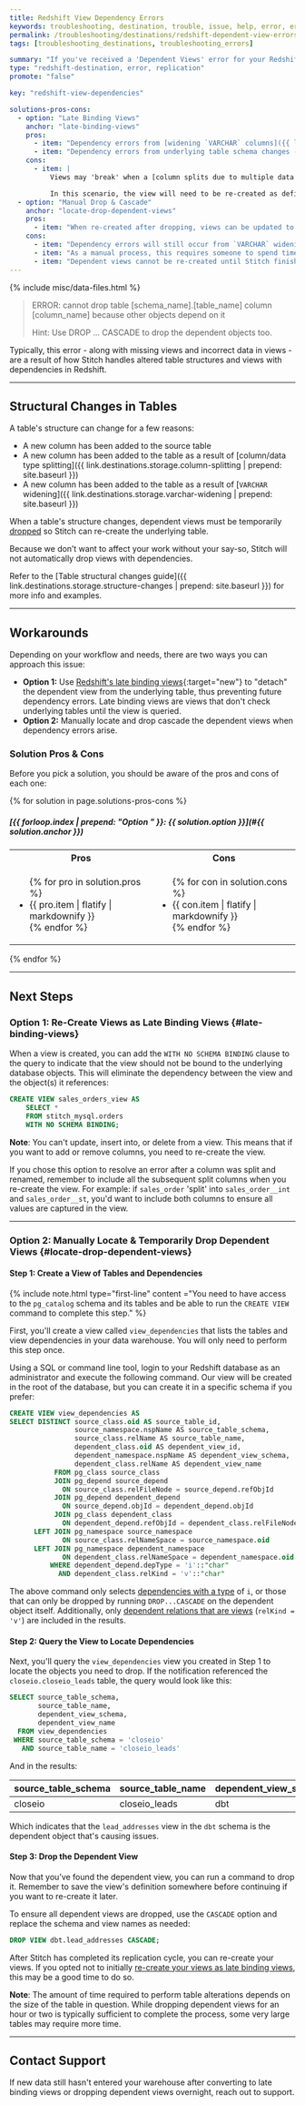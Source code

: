 ```yaml
---
title: Redshift View Dependency Errors
keywords: troubleshooting, destination, trouble, issue, help, error, errors, redshift, panoply, late binding views, view dependency, dependent view, view, cascade
permalink: /troubleshooting/destinations/redshift-dependent-view-errors
tags: [troubleshooting_destinations, troubleshooting_errors]

summary: "If you've received a 'Dependent Views' error for your Redshift or Panoply data warehouse, you may need to temporarily drop dependent objects."
type: "redshift-destination, error, replication"
promote: "false"

key: "redshift-view-dependencies"

solutions-pros-cons:
  - option: "Late Binding Views"
    anchor: "late-binding-views"
    pros:
      - item: "Dependency errors from [widening `VARCHAR` columns]({{ link.destinations.storage.varchar-widening | prepend: site.baseurl }}) will become a non-issue."
      - item: "Dependency errors from underlying table schema changes - such as adding a new column - will become a non-issue."
    cons:
      - item: |
          Views may 'break' when a [column splits due to multiple data types]({{ link.destinations.storage.column-splitting | prepend: site.baseurl }}). This is because Stitch currently renames the original column to append the data type. For example: `sales_order` becomes `sales_order__st`.

          In this scenario, the view will need to be re-created as definitions for existing views cannot be changed.
  - option: "Manual Drop & Cascade"
    anchor: "locate-drop-dependent-views"
    pros:
      - item: "When re-created after dropping, views can be updated to add/remove columns, allowing you to capture schema changes as-needed."
    cons:
      - item: "Dependency errors will still occur from `VARCHAR` widening, underlying schema changes, etc."
      - item: "As a manual process, this requires someone to spend time locating, dropping, and re-creating dependent views."
      - item: "Dependent views cannot be re-created until Stitch finishes updating the underlying object."
---
```

{% include misc/data-files.html %}

> ERROR: cannot drop table [schema_name].[table_name] column [column_name] because other objects depend on it
>
> Hint: Use DROP ... CASCADE to drop the dependent objects too.

Typically, this error - along with missing views and incorrect data in views - are a result of how Stitch handles altered table structures and views with dependencies in Redshift.

---

## Structural Changes in Tables

A table's structure can change for a few reasons:

- A new column has been added to the source table
- A new column has been added to the table as a result of [column/data type splitting]({{ link.destinations.storage.column-splitting | prepend: site.baseurl }})
- A new column has been added to the table as a result of [`VARCHAR` widening]({{ link.destinations.storage.varchar-widening | prepend: site.baseurl }})

When a table's structure changes, dependent views must be temporarily [dropped](http://docs.aws.amazon.com/redshift/latest/dg/r_DROP_VIEW.html) so Stitch can re-create the underlying table.

Because we don’t want to affect your work without your say-so, Stitch will not automatically drop views with dependencies.

Refer to the [Table structural changes guide]({{  link.destinations.storage.structure-changes | prepend: site.baseurl }}) for more info and examples.

---

## Workarounds

Depending on your workflow and needs, there are two ways you can approach this issue:

- **Option 1:** Use [Redshift's late binding views](http://docs.aws.amazon.com/redshift/latest/dg/r_CREATE_VIEW.html#r_CREATE_VIEW_late-binding-views){:target="new"} to "detach" the dependent view from the underlying table, thus preventing future dependency errors. Late binding views are views that don't check underlying tables until the view is queried.
- **Option 2:**  Manually locate and drop cascade the dependent views when dependency errors arise.

### Solution Pros & Cons

Before you pick a solution, you should be aware of the pros and cons of each one:

{% for solution in page.solutions-pros-cons %}
##### [{{ forloop.index | prepend: "Option " }}: {{ solution.option }}](#{{ solution.anchor }})

<table width="100%">
	<tr>
		<th width="50%; fixed">Pros</th>
		<th width="50%; fixed">Cons</th>
	</tr>
	<tr>
		<td>
			<ul>
			{% for pro in solution.pros %}
				<li>{{ pro.item | flatify | markdownify }}</li>
			{% endfor %}
			</ul>
		</td>
		<td>
			<ul>
			{% for con in solution.cons %}
				<li>{{ con.item | flatify | markdownify }}</li>
			{% endfor %}
			</ul>
		</td>
	</tr>
</table>
{% endfor %}

---

## Next Steps

### Option 1: Re-Create Views as Late Binding Views {#late-binding-views}

When a view is created, you can add the `WITH NO SCHEMA BINDING` clause to the query to indicate that the view should not be bound to the underlying database objects. This will eliminate the dependency between the view and the object(s) it references:

```sql
CREATE VIEW sales_orders_view AS
	SELECT *
	FROM stitch_mysql.orders
	WITH NO SCHEMA BINDING;
```

**Note**: You can't update, insert into, or delete from a view. This means that if you want to add or remove columns, you need to re-create the view.

If you chose this option to resolve an error after a column was split and renamed, remember to include all the subsequent split columns when you re-create the view. For example: if `sales_order` 'split' into `sales_order__int` and `sales_order__st`, you'd want to include both columns to ensure all values are captured in the view.

---

### Option 2: Manually Locate & Temporarily Drop Dependent Views {#locate-drop-dependent-views}

#### Step 1: Create a View of Tables and Dependencies

{% include note.html type="first-line" content ="You need to have access to the `pg_catalog` schema and its tables and be able to run the `CREATE VIEW` command to complete this step." %}

First, you'll create a view called `view_dependencies` that lists the tables and view dependencies in your data warehouse. You will only need to perform this step once.

Using a SQL or command line tool, login to your Redshift database as an administrator and execute the following command. Our view will be created in the root of the database, but you can create it in a specific schema if you prefer:

```sql
CREATE VIEW view_dependencies AS
SELECT DISTINCT source_class.oid AS source_table_id,
                source_namespace.nspName AS source_table_schema,
                source_class.relName AS source_table_name, 
                dependent_class.oid AS dependent_view_id,
                dependent_namespace.nspName AS dependent_view_schema,
                dependent_class.relName AS dependent_view_name
           FROM pg_class source_class 
           JOIN pg_depend source_depend 
             ON source_class.relFileNode = source_depend.refObjId
           JOIN pg_depend dependent_depend 
             ON source_depend.objId = dependent_depend.objId
           JOIN pg_class dependent_class 
             ON dependent_depend.refObjId = dependent_class.relFileNode
      LEFT JOIN pg_namespace source_namespace 
             ON source_class.relNameSpace = source_namespace.oid
      LEFT JOIN pg_namespace dependent_namespace 
             ON dependent_class.relNameSpace = dependent_namespace.oid
          WHERE dependent_depend.depType = 'i'::"char"
            AND dependent_class.relKind = 'v'::"char"
```

The above command only selects [dependencies with a type](https://www.postgresql.org/docs/9.3/static/catalog-pg-depend.html) of `i`, or those that can only be dropped by running `DROP...CASCADE` on the dependent object itself. Additionally, only [dependent relations that are views](https://www.postgresql.org/docs/9.3/static/catalog-pg-class.html) (`relKind = 'v'`) are included in the results.

#### Step 2: Query the View to Locate Dependencies

Next, you'll query the `view_dependencies` view you created in Step 1 to locate the objects you need to drop. If the notification referenced the `closeio.closeio_leads` table, the query would look like this:

```sql
SELECT source_table_schema,
       source_table_name,
       dependent_view_schema,
       dependent_view_name
  FROM view_dependencies
 WHERE source_table_schema = 'closeio'
   AND source_table_name = 'closeio_leads'
```

And in the results:

| source_table_schema | source_table_name | dependent_view_schema | dependent_view_name   |
|---------------------|-------------------|-----------------------|-----------------------|
| closeio             | closeio_leads     | dbt                   | lead_addresses        |

Which indicates that the `lead_addresses` view in the `dbt` schema is the dependent object that's causing issues.

#### Step 3: Drop the Dependent View

Now that you’ve found the dependent view, you can run a command to drop it. Remember to save the view's definition somewhere before continuing if you want to re-create it later.

To ensure all dependent views are dropped, use the `CASCADE` option and replace the schema and view names as needed:

```sql
DROP VIEW dbt.lead_addresses CASCADE;
```

After Stitch has completed its replication cycle, you can re-create your views. If you opted not to initially [re-create your views as late binding views](#late-binding-views), this may be a good time to do so.

**Note**: The amount of time required to perform table alterations depends on the size of the table in question. While dropping dependent views for an hour or two is typically sufficient to complete the process, some very large tables may require more time. 

---

## Contact Support

If new data still hasn't entered your warehouse after converting to late binding views or dropping dependent views overnight, reach out to support.